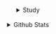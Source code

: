 <!-- details 1 -->
<!--
<details>
  <summary align="center"> cats.gif </summary>
    <h3 align="center">
      <br/>
    <center><img src="https://media.giphy.com/media/3oKIPnAiaMCws8nOsE/giphy.gif" width="400" height="400"></center>
    <h3 align="center"><img src="https://media.giphy.com/media/hvRJCLFzcasrR4ia7z/giphy.gif" width="25px" align="center"></h3>
</details>
<br/>><br/> -->

  <br/> 
 
<!-- details 2 -->
<details>
<summary align="center"> Study </summary>
  
  <h3 align="center"> 👋 Hi there </h3>
    <p align="center">
      I'm Sungsoo Park 🌱 | Have a Nice Day ✨
    <br/><br/></p>
  
  <h3 align="center">📚 Studying 📚</h3>
    <p align="center">
      <img src="https://img.shields.io/badge/Swift-FA7343?style=flat&logo=swift&logoColor=white"/>
    <!--  <img src="https://img.shields.io/badge/React_Native-20232A?style=flat&logo=react&logoColor=61DAFB"/> -->
    <br/><br/></p>
  
  <h3 align="center">📝 Website & contact 📝</h3>
    <p align="center"> 
      <a href="https://velog.io/@everytime79"><img src="http://img.shields.io/badge/-Velog-20c997?style=flat&logo=vimeo&logoColor=white&link=https://velog.io/@everytime79"/></a>&nbsp
      <a href="https://soosdev.tistory.com/"><img src="http://img.shields.io/badge/-Tistory-FFBB00?style=flat&logo=Thumbtack&logoColor=white&link=https://soosdev.tistory.com/"/></a>&nbsp
<!--
      <a href="https://www.instagram.com/myname_soo/"><img src="https://img.shields.io/badge/Instagram-E4405F?style=flat&logo=instagram&logoColor=white&link://www.instagram.com/myname_soo/"/></a>
    </p>
-->
</details> 


<br/>
<!-- details 3 -->
<details>
  <summary align="center"> Github Stats </summary>
  <br/><br/>
    <table><tr><td valign="top" width="50%">
      <img src="https://github-readme-stats.vercel.app/api?username=everytime79&show_icons=true&count_private=true&hide_border=true" align="left" style="width: 100%" />
    </td><td valign="top" width="50%">
      <img src="https://github-readme-stats.vercel.app/api/top-langs/?username=everytime79&hide_border=true&layout=compact" align="right" style="width: 100%" />
    </td></tr></table> 
</details>   
